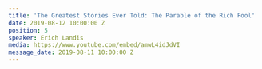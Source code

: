 ```yaml
---
title: 'The Greatest Stories Ever Told: The Parable of the Rich Fool'
date: 2019-08-12 10:00:00 Z
position: 5
speaker: Erich Landis
media: https://www.youtube.com/embed/amwL4idJdVI
message_date: 2019-08-11 10:00:00 Z
---
```


